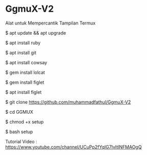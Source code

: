 # GgmuX-V2
Alat untuk Mempercantik Tampilan Termux

$ apt update && apt upgrade

$ apt install ruby

$ apt install git

$ apt install cowsay

$ gem install lolcat

$ gem install figlet

$ apt install figlet

$ git clone https://github.com/muhammadfathul/GgmuX-V2

$ cd GGMUX

$ chmod +x setup

$ bash setup


Tutorial Video : https://www.youtube.com/channel/UCuPp2fYqlG7IvltINFMAOgQ
